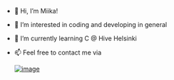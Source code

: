 - 👋 Hi, I’m Miika!
- 👀 I’m interested in coding and developing in general
- 🌱 I’m currently learning C @ Hive Helsinki
- 📫 Feel free to contact me via

  [![image](https://img.shields.io/badge/LinkedIn-0077B5?style=for-the-badge&logo=linkedin&logoColor=white)](www.linkedin.com/in/miika--viinikainen)


<!---
MiikaViini/MiikaViini is a ✨ special ✨ repository because its `README.md` (this file) appears on your GitHub profile.
You can click the Preview link to take a look at your changes.
--->
